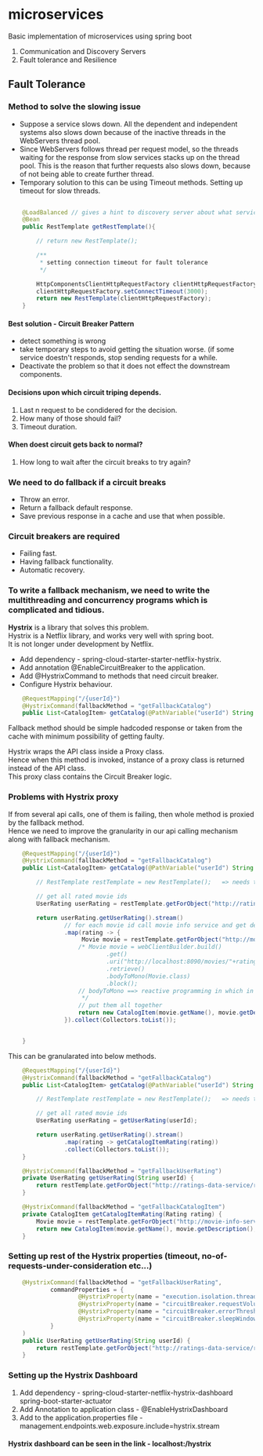 # microservices
Basic implementation of microservices using spring boot

1. Communication and Discovery Servers
2. Fault tolerance and Resilience


## Fault Tolerance

### Method to solve the slowing issue

* Suppose a service slows down.
All the dependent and independent systems also slows down because of the inactive threads in the WebServers thread pool.
* Since WebServers follows thread per request model, so the threads waiting for the response from slow services stacks up on the thread pool.
This is the reason that further requests also slows down, because of not being able to create further thread.
* Temporary solution to this can be using Timeout methods. Setting up timeout for slow threads.

```java
	
	@LoadBalanced // gives a hint to discovery server about what service is to be called
	@Bean
	public RestTemplate getRestTemplate(){

		// return new RestTemplate();

		/**
		 * setting connection timeout for fault tolerance
		 */

		HttpComponentsClientHttpRequestFactory clientHttpRequestFactory = new HttpComponentsClientHttpRequestFactory();
		clientHttpRequestFactory.setConnectTimeout(3000);
		return new RestTemplate(clientHttpRequestFactory);
	}
```

#### Best solution - **Circuit Breaker Pattern** 
* detect something is wrong
* take temporary steps to avoid getting the situation worse. (if some service doestn't responds, stop sending requests for a while.
* Deactivate the problem so that it does not effect the downstream components.

#### Decisions upon which circuit triping depends.
1. Last n request to be condidered for the decision.
2. How many of those should fail?
3. Timeout duration.

#### When doest circuit gets back to normal?
1. How long to wait after the circuit breaks to try again?

### We need to do fallback if a circuit breaks
* Throw an error.
* Return a fallback default response.
* Save previous response in a cache and use that when possible.

### Circuit breakers are required
* Failing fast.
* Having fallback functionality.
* Automatic recovery.

### To write a fallback mechanism, we need to write the multithreading and concurrency programs which is complicated and tidious. 
**Hystrix** is a library that solves this problem.  
Hystrix is a Netflix library, and works very well with spring boot.  
It is not longer under development by Netflix.  

* Add dependency - spring-cloud-starter-starter-netflix-hystrix.  
* Add annotation @EnableCircuitBreaker to the application.  
* Add @HystrixCommand to methods that need circuit breaker.  
* Configure Hystrix behaviour.

```java
    @RequestMapping("/{userId}")
    @HystrixCommand(fallbackMethod = "getFallbackCatalog")
    public List<CatalogItem> getCatalog(@PathVariable("userId") String userId){}
```

Fallback method should be simple hadcoded response or taken from the cache with minimum possibility of getting faulty.  

Hystrix wraps the API class inside a Proxy class.   
Hence when this method is invoked, instance of a proxy class is returned instead of the API class.  
This proxy class contains the Circuit Breaker logic.  

### Problems with Hystrix proxy
If from several api calls, one of them is failing, then whole method is proxied by the fallback method.  
Hence we need to improve the  granularity in our api calling mechanism along with fallback mechanism.  

```java
    @RequestMapping("/{userId}")
    @HystrixCommand(fallbackMethod = "getFallbackCatalog")
    public List<CatalogItem> getCatalog(@PathVariable("userId") String userId){

        // RestTemplate restTemplate = new RestTemplate();   => needs to be created as a bean and do the dependency injection

        // get all rated movie ids
        UserRating userRating = restTemplate.getForObject("http://ratings-data-service/ratingsdata/users/"+userId, UserRating.class);

        return userRating.getUserRating().stream()
                // for each movie id call movie info service and get details
                .map(rating -> {
                     Movie movie = restTemplate.getForObject("http://movie-info-service/movies/"+rating.getMovieId(), Movie.class);
                    /* Movie movie = webClientBuilder.build()
                            .get()
                            .uri("http://localhost:8090/movies/"+rating.getMovieId())
                            .retrieve()
                            .bodyToMono(Movie.class)
                            .block();
                    // bodyToMono ==> reactive programming in which in future data is going to be loaded
                     */
                    // put them all together
                    return new CatalogItem(movie.getName(), movie.getDescription(), rating.getRating());
                }).collect(Collectors.toList());


    }
```

This can be granularated into below methods.  

```java
    @RequestMapping("/{userId}")
    @HystrixCommand(fallbackMethod = "getFallbackCatalog")
    public List<CatalogItem> getCatalog(@PathVariable("userId") String userId){

        // RestTemplate restTemplate = new RestTemplate();   => needs to be created as a bean and do the dependency injection

        // get all rated movie ids
        UserRating userRating = getUserRating(userId);

        return userRating.getUserRating().stream()
                .map(rating -> getCatalogItemRating(rating))
                .collect(Collectors.toList());
    }

    @HystrixCommand(fallbackMethod = "getFallbackUserRating")
    private UserRating getUserRating(String userId) {
        return restTemplate.getForObject("http://ratings-data-service/ratingsdata/users/"+userId, UserRating.class);
    }

    @HystrixCommand(fallbackMethod = "getFallbackCatalogItem")
    private CatalogItem getCatalogItemRating(Rating rating) {
        Movie movie = restTemplate.getForObject("http://movie-info-service/movies/"+rating.getMovieId(), Movie.class);
        return new CatalogItem(movie.getName(), movie.getDescription(), rating.getRating());
    }
```
### Setting up rest of the Hystrix properties (timeout, no-of-requests-under-consideration etc...)

```java
    @HystrixCommand(fallbackMethod = "getFallbackUserRating",
            commandProperties = {
                    @HystrixProperty(name = "execution.isolation.thread.timeoutInMilliseconds", value = "2000"),
                    @HystrixProperty(name = "circuitBreaker.requestVolumeThreshold", value = "5"),
                    @HystrixProperty(name = "circuitBreaker.errorThresholdPercentage", value = "50"),
                    @HystrixProperty(name = "circuitBreaker.sleepWindowInMilliseconds", value = "5000")
            }
    )
    public UserRating getUserRating(String userId) {
        return restTemplate.getForObject("http://ratings-data-service/ratingsdata/users/"+userId, UserRating.class);
    }
```

### Setting up the Hystrix Dashboard

1. Add dependency - spring-cloud-starter-netflix-hystrix-dashboard
		   spring-boot-starter-actuator
2. Add Annotation to application class - @EnableHystrixDashboard
3. Add to the application.properties file - management.endpoints.web.exposure.include=hystrix.stream

#### Hystrix dashboard can be seen in the link - localhost:<port>/hystrix


  
